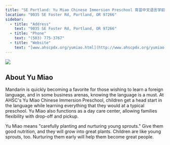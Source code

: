 ```yaml
---
title: "SE Portland: Yu Miao Chinese Immersion Preschool 育苗中文语言学前班"
location: "9035 SE Foster Rd, Portland, OR 97266"
sidebar:
  - title: "Address"
    text: "9035 SE Foster Rd, Portland, OR 97266"
  - title: "Phone"
    text: "(503) 775-3767"
  - title: "Website"
    text: "[www.ahscpdx.org/yumiao.html](http://www.ahscpdx.org/yumiao.html)"
---
```


![](https://res.cloudinary.com/dhngj18do/image/upload/f_auto,q_auto/v1/images/communities/ahsc)

## About Yu Miao

Mandarin is quickly becoming a favorite for those wishing to learn a foreign language, and in some business arenas, knowing the language is a must. At AHSC's Yu Miao Chinese Immersion Preschool, children get a head start in the language while learning everything that they would at a typical preschool. Yu Miao also functions as a day care center, allowing families flexibility with drop-off and pickup.

Yu Miao means "carefully planting and nurturing young sprouts." Give them good nutrition, and they will grow into great plants. Children are like young sprouts, too. Nurturing them early will help them become great people.
